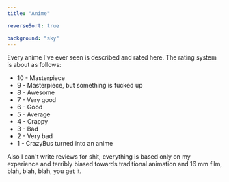 ```yaml
---
title: "Anime"

reverseSort: true

background: "sky"
---
```


Every anime I've ever seen is described and rated here. The rating
system is about as follows:

* 10 - Masterpiece
* 9 - Masterpiece, but something is fucked up
* 8 - Awesome
* 7 - Very good
* 6 - Good
* 5 - Average
* 4 - Crappy
* 3 - Bad
* 2 - Very bad
* 1 - CrazyBus turned into an anime

Also I can't write reviews for shit, everything is based only on my
experience and terribly biased towards traditional animation and 16 mm
film, blah, blah, blah, you get it.
